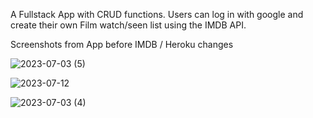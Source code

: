 A Fullstack App with CRUD functions. Users can log in with google and create their own Film watch/seen list using the IMDB API. 

Screenshots from App before IMDB / Heroku changes


![2023-07-03 (5)](https://github.com/Georgeatkinsonwd/google-auth-filmList/assets/69984521/49367313-2b11-4c6b-aeba-8a709b03e98c)

![2023-07-12](https://github.com/Georgeatkinsonwd/google-auth-filmList/assets/69984521/9eac41fa-87f3-477f-a28c-5817c21cda5b)

![2023-07-03 (4)](https://github.com/Georgeatkinsonwd/google-auth-filmList/assets/69984521/0c4271b5-818f-4170-91c8-c7762af3b5af)
